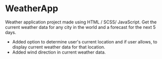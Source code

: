 # WeatherApp

Weather application project made using HTML / SCSS/ JavaScript. Get the current weather data for any city in the world and a forecast for the next 5 days.

* Added option to determine user's current location and if user allows, to display current weather data for that location.
* Added wind direction in current weather data.

 
